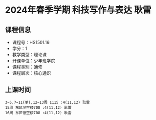 # 2024年春季学期 科技写作与表达 耿雷






## 课程信息

- 课程号：HS1501.16
- 学分：1
- 教学类型：理论课
- 开课单位：少年班学院
- 课程类别：通修
- 课程层次：核心通识

## 上课时间

```
3~5,7~11(单),12~13周 1115 :4(11,12) 耿雷
15周 东区地空楼708 :4(11,12) 耿雷
16周 东区低空楼708 :4(11,12) 耿雷
```

